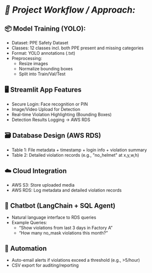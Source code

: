 # *🚀 Project Workflow / Approach:*

## **📦 Model Training (YOLO):**
- Dataset: PPE Safety Dataset
- Classes: 12 classes incl. both PPE present and missing categories
- Format: YOLO annotations (.txt)
- Preprocessing:
   - Resize images
   - Normalize bounding boxes
   - Split into Train/Val/Test

## **🖥️ Streamlit App Features**
- Secure Login: Face recognition or PIN
- Image/Video Upload for Detection
- Real-time Violation Highlighting (Bounding Boxes)
- Detection Results Logging → AWS RDS

## **🗃️ Database Design (AWS RDS)**
- Table 1: File metadata + timestamp + login info + violation summary
- Table 2: Detailed violation records (e.g., "no_helmet" at x,y,w,h)

## **☁️ Cloud Integration**
- AWS S3: Store uploaded media
- AWS RDS: Log metadata and detailed violation records

## **🤖 Chatbot (LangChain + SQL Agent)**
- Natural language interface to RDS queries
- Example Queries:
    - “Show violations from last 3 days in Factory A”
    - “How many no_mask violations this month?”

## **📧 Automation**
- Auto-email alerts if violations exceed a threshold (e.g., >5/hour)
- CSV export for auditing/reporting
